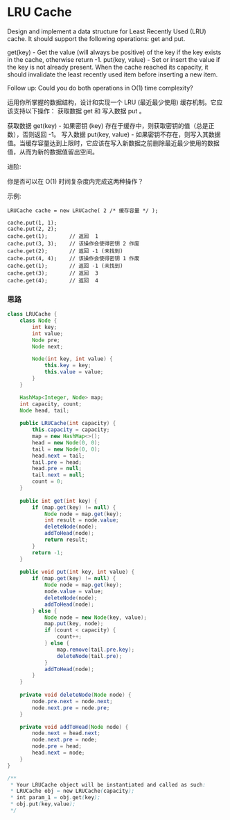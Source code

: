 # LRU Cache

Design and implement a data structure for Least Recently Used (LRU) cache. It should support the following operations: get and put.

get(key) - Get the value (will always be positive) of the key if the key exists in the cache, otherwise return -1.
put(key, value) - Set or insert the value if the key is not already present. When the cache reached its capacity, it should invalidate the least recently used item before inserting a new item.

Follow up:
Could you do both operations in O(1) time complexity?

运用你所掌握的数据结构，设计和实现一个  LRU (最近最少使用) 缓存机制。它应该支持以下操作： 获取数据 get 和 写入数据 put 。

获取数据 get(key) - 如果密钥 (key) 存在于缓存中，则获取密钥的值（总是正数），否则返回 -1。
写入数据 put(key, value) - 如果密钥不存在，则写入其数据值。当缓存容量达到上限时，它应该在写入新数据之前删除最近最少使用的数据值，从而为新的数据值留出空间。

进阶:

你是否可以在 O(1) 时间复杂度内完成这两种操作？

示例:

```
LRUCache cache = new LRUCache( 2 /* 缓存容量 */ );

cache.put(1, 1);
cache.put(2, 2);
cache.get(1);       // 返回  1
cache.put(3, 3);    // 该操作会使得密钥 2 作废
cache.get(2);       // 返回 -1 (未找到)
cache.put(4, 4);    // 该操作会使得密钥 1 作废
cache.get(1);       // 返回 -1 (未找到)
cache.get(3);       // 返回  3
cache.get(4);       // 返回  4
```

### 思路

```java
class LRUCache {
    class Node {
        int key;
        int value;
        Node pre;
        Node next;

        Node(int key, int value) {
            this.key = key;
            this.value = value;
        }
    }

    HashMap<Integer, Node> map;
    int capacity, count;
    Node head, tail;
    
    public LRUCache(int capacity) {
        this.capacity = capacity;
        map = new HashMap<>();
        head = new Node(0, 0);
        tail = new Node(0, 0);
        head.next = tail;
        tail.pre = head;
        head.pre = null;
        tail.next = null;
        count = 0;
    }
    
    public int get(int key) {
        if (map.get(key) != null) {
            Node node = map.get(key);
            int result = node.value;
            deleteNode(node);
            addToHead(node);
            return result;
        }
        return -1;
    }
    
    public void put(int key, int value) {
        if (map.get(key) != null) {
            Node node = map.get(key);
            node.value = value;
            deleteNode(node);
            addToHead(node);
        } else {
            Node node = new Node(key, value);
            map.put(key, node);
            if (count < capacity) {
                count++;
            } else {
                map.remove(tail.pre.key);
                deleteNode(tail.pre);
            }
            addToHead(node);
        }
    }
    
    private void deleteNode(Node node) {
        node.pre.next = node.next;
        node.next.pre = node.pre;
    }

    private void addToHead(Node node) {
        node.next = head.next;
        node.next.pre = node;
        node.pre = head;
        head.next = node;
    }
}

/**
 * Your LRUCache object will be instantiated and called as such:
 * LRUCache obj = new LRUCache(capacity);
 * int param_1 = obj.get(key);
 * obj.put(key,value);
 */
```